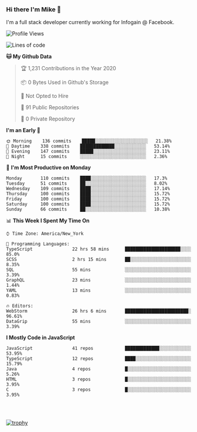 ### Hi there I'm Mike 👋
I'm a full stack developer currently working for Infogain @ Facebook.

<!--START_SECTION:waka-->
![Profile Views](http://img.shields.io/badge/Profile%20Views-0-blue)

![Lines of code](https://img.shields.io/badge/From%20Hello%20World%20I%27ve%20Written-7.2%20million%20lines%20of%20code-blue)

**🐱 My Github Data** 

> 🏆 1,231 Contributions in the Year 2020
 > 
> 📦 0 Bytes Used in Github's Storage 
 > 
> 🚫 Not Opted to Hire
 > 
> 📜 91 Public Repositories
 > 
> 🔑 0 Private Repository 
 > 
**I'm an Early 🐤** 

```text
🌞 Morning    136 commits    █████░░░░░░░░░░░░░░░░░░░░   21.38% 
🌆 Daytime    338 commits    █████████████░░░░░░░░░░░░   53.14% 
🌃 Evening    147 commits    █████░░░░░░░░░░░░░░░░░░░░   23.11% 
🌙 Night      15 commits     ░░░░░░░░░░░░░░░░░░░░░░░░░   2.36%

```
📅 **I'm Most Productive on Monday** 

```text
Monday       110 commits    ████░░░░░░░░░░░░░░░░░░░░░   17.3% 
Tuesday      51 commits     ██░░░░░░░░░░░░░░░░░░░░░░░   8.02% 
Wednesday    109 commits    ████░░░░░░░░░░░░░░░░░░░░░   17.14% 
Thursday     100 commits    ████░░░░░░░░░░░░░░░░░░░░░   15.72% 
Friday       100 commits    ████░░░░░░░░░░░░░░░░░░░░░   15.72% 
Saturday     100 commits    ████░░░░░░░░░░░░░░░░░░░░░   15.72% 
Sunday       66 commits     ██░░░░░░░░░░░░░░░░░░░░░░░   10.38%

```


📊 **This Week I Spent My Time On** 

```text
⌚︎ Time Zone: America/New_York

💬 Programming Languages: 
TypeScript               22 hrs 58 mins      █████████████████████░░░░   85.0% 
SCSS                     2 hrs 15 mins       ██░░░░░░░░░░░░░░░░░░░░░░░   8.35% 
SQL                      55 mins             ░░░░░░░░░░░░░░░░░░░░░░░░░   3.39% 
GraphQL                  23 mins             ░░░░░░░░░░░░░░░░░░░░░░░░░   1.44% 
YAML                     13 mins             ░░░░░░░░░░░░░░░░░░░░░░░░░   0.83%

🔥 Editors: 
WebStorm                 26 hrs 6 mins       ████████████████████████░   96.61% 
DataGrip                 55 mins             ░░░░░░░░░░░░░░░░░░░░░░░░░   3.39%

```

**I Mostly Code in JavaScript** 

```text
JavaScript               41 repos            █████████████░░░░░░░░░░░░   53.95% 
TypeScript               12 repos            ████░░░░░░░░░░░░░░░░░░░░░   15.79% 
Java                     4 repos             █░░░░░░░░░░░░░░░░░░░░░░░░   5.26% 
HTML                     3 repos             █░░░░░░░░░░░░░░░░░░░░░░░░   3.95% 
C                        3 repos             █░░░░░░░░░░░░░░░░░░░░░░░░   3.95%

```



<!--END_SECTION:waka-->

##### &nbsp;
[![trophy](https://github-profile-trophy.vercel.app/?username=uptonm&theme=dracula)](https://github.com/ryo-ma/github-profile-trophy)
